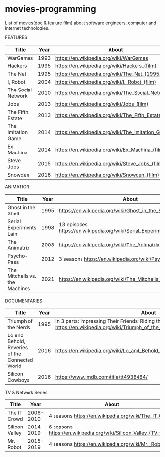 # movies-programming
List of movies(doc &amp; feature film) about software engineers, computer and internet technologies.

FEATURES

| Title             | Year   | About                                                 |
| ----------------- | ------ | ------------------------------------------------------|
| WarGames          | 1993   | https://en.wikipedia.org/wiki/WarGames                |
| Hackers           | 1995   | https://en.wikipedia.org/wiki/Hackers_(film)          |
| The Net           | 1995   | https://en.wikipedia.org/wiki/The_Net_(1995_film)     |
| I, Robot          | 2004   | https://en.wikipedia.org/wiki/I,_Robot_(film)         |
| The Social Network| 2010   | https://en.wikipedia.org/wiki/The_Social_Network      |
| Jobs              | 2013   | https://en.wikipedia.org/wiki/Jobs_(film)             |
| The Fifth Estate  | 2013   | https://en.wikipedia.org/wiki/The_Fifth_Estate_(film) |
|The Imitation Game | 2014   | https://en.wikipedia.org/wiki/The_Imitation_Game      |
| Ex Machina        | 2014   | https://en.wikipedia.org/wiki/Ex_Machina_(film)       |
| Steve Jobs        | 2015   | https://en.wikipedia.org/wiki/Steve_Jobs_(film)       |
| Snowden           | 2016   | https://en.wikipedia.org/wiki/Snowden_(film)          |








ANIMATION    

| Title             | Year   | About                                                       |
| ----------------- | ------ | ----------------------------------------------------------- |
| Ghost in the Shell| 1995   | https://en.wikipedia.org/wiki/Ghost_in_the_Shell_(1995_film)|
| Serial Experiments Lain | 1998 | 13 episodes https://en.wikipedia.org/wiki/Serial_Experiments_Lain |
| The Animatrix     | 2003   | https://en.wikipedia.org/wiki/The_Animatrix                 |      
| Psycho-Pass        | 2012   | 3 seasons https://en.wikipedia.org/wiki/Psycho-Pass         |
| The Mitchells vs. the Machines| 2021| https://en.wikipedia.org/wiki/The_Mitchells_vs._the_Machines   |


DOCUMENTARIES

| Title                | Year   | About                                                                      |
| -------------------- | ------ | ---------------------------------------------------------------------------|     
| Triumph of the Nerds | 1995   | In 3 parts: Impressing Their Friends; Riding the Bear; Great Artists Steal https://en.wikipedia.org/wiki/Triumph_of_the_Nerds       |
| Lo and Behold, Reveries of the Connected World| 2016 |https://en.wikipedia.org/wiki/Lo_and_Behold,_Reveries_of_the_Connected_World |
| Silicon Cowboys | 2016 | https://www.imdb.com/title/tt4938484/ |



TV & Network Series 

| Title                | Year      | About                                                |
| -------------------- | --------- | ---------------------------------------------------- |
| The IT Crowd         | 2006-2010 | 4 seasons https://en.wikipedia.org/wiki/The_IT_Crowd |
| Silicon Valley       | 2014-2019 | 6 seasons https://en.wikipedia.org/wiki/Silicon_Valley_(TV_series) |
| Mr. Robot            | 2015-2019 | 4 seasons https://en.wikipedia.org/wiki/Mr._Robot    |



